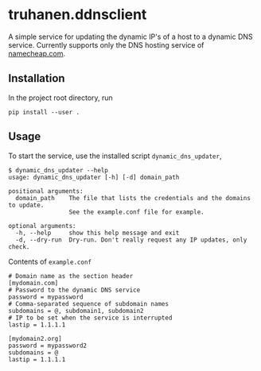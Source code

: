 
# truhanen.ddnsclient

A simple service for updating the dynamic IP's of a host to a dynamic DNS service. Currently supports only the DNS hosting service of [namecheap.com](https://www.namecheap.com/).

## Installation

In the project root directory, run
```
pip install --user .
```

## Usage

To start the service, use the installed script `dynamic_dns_updater`,
```
$ dynamic_dns_updater --help
usage: dynamic_dns_updater [-h] [-d] domain_path

positional arguments:
  domain_path    The file that lists the credentials and the domains to update.
                 See the example.conf file for example.

optional arguments:
  -h, --help     show this help message and exit
  -d, --dry-run  Dry-run. Don't really request any IP updates, only check.
```

Contents of `example.conf`
```
# Domain name as the section header
[mydomain.com]
# Password to the dynamic DNS service
password = mypassword
# Comma-separated sequence of subdomain names
subdomains = @, subdomain1, subdomain2
# IP to be set when the service is interrupted
lastip = 1.1.1.1

[mydomain2.org]
password = mypassword2
subdomains = @
lastip = 1.1.1.1
```
